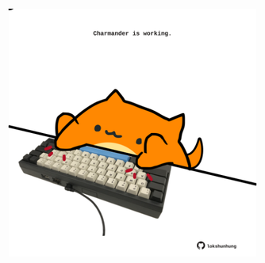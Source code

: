 <!-- built at 04/06/2024, 05:00:43 UTC -->
<p align="center">
  <img width="500" height="500" src="./ReadmeImage.svg">
</p>
